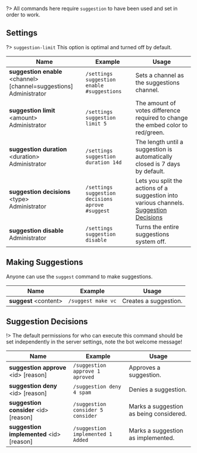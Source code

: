 ?> All commands here require `suggestion` to have been used and set in order to work.

<!--![Suggestions](_images/suggestions.png ':size=75%')-->

## Settings

?> `suggestion-limit` This option is optimal and turned off by default.
<!-- tabs:start -->
<!-- tab:Slash Commands -->
Name              | Example           | Usage                                                                         
 ---------------- | ----------------- | -----------------------------------------------------------------------------                      
**suggestion enable** \<channel> [channel=suggestions]<br><span class="user-permissions">Administrator</span> | `/settings suggestion enable #suggestions` | Sets a channel as the suggestions channel.
**suggestion limit** \<amount><br><span class="user-permissions">Administrator</span> | `/settings suggestion limit 5` | The amount of votes difference required to change the embed color to red/green.
**suggestion duration** \<duration><br><span class="user-permissions">Administrator</span> | `/settings suggestion duration 14d` | The length until a suggestion is automatically closed is 7 days by default.
**suggestion decisions** \<type> <channel><br><span class="user-permissions">Administrator</span> | `/settings suggestion decisions aprove #suggest` | Lets you split the actions of a suggestion into various channels. [Suggestion Decisions](https://docs.shag.gg/#/suggestions?id=suggestion-decisions)
**suggestion disable** <br><span class="user-permissions">Administrator</span> | `/settings suggestion disable` | Turns the entire suggestions system off.
<!-- tabs:end -->

## Making Suggestions
<!-- tabs:start -->                                                    
<!-- tab:Slash Commands -->
Anyone can use the `suggest` command to make suggestions.

Name              | Example           | Usage                                                                         
 ---------------- | ----------------- | ----------------------------------------------------------------------------- 
**suggest** \<content> | `/suggest make vc`| Creates a suggestion.                                   
<!-- tabs:end -->

## Suggestion Decisions
<!-- tabs:start -->     
!> The default permissions for who can execute this command should be set independently in the server settings, note the bot welcome message!
<!-- tab:Slash Commands -->
Name              | Example           | Usage                                                                         
 ---------------- | ----------------- | ----------------------------------------------------------------------------- 
**suggestion approve** \<id> [reason] | `/suggestion approve 1 aproved` | Approves a suggestion.                    
**suggestion deny** \<id> [reason] | `/suggestion deny 4 spam` | Denies a suggestion.                       
**suggestion consider** \<id> [reason] | `/suggestion consider 5 consider` | Marks a suggestion as being considered. 
**suggestion implemented** \<id> [reason] | `/suggestion implemented 1 Added` | Marks a suggestion as implemented.
<!-- tabs:end -->
